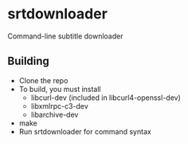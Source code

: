 srtdownloader
=============

Command-line subtitle downloader

Building
---------
* Clone the repo
* To build, you must install
  * libcurl-dev (included in libcurl4-openssl-dev)
  * libxmlrpc-c3-dev
  * libarchive-dev
* make
* Run srtdownloader for command syntax

